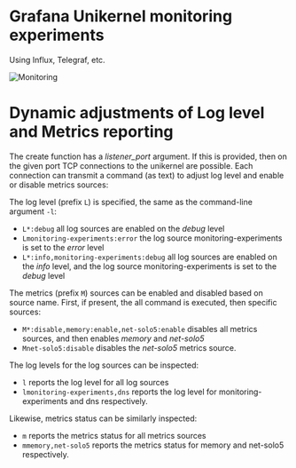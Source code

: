 # Grafana Unikernel monitoring experiments

Using Influx, Telegraf, etc.

![Monitoring](https://raw.githubusercontent.com/roburio/monitoring-experiments/master/one.png)

# Dynamic adjustments of Log level and Metrics reporting

The create function has a *listener_port* argument. If this is provided, then
on the given port TCP connections to the unikernel are possible. Each connection
can transmit a command (as text) to adjust log level and enable or disable
metrics sources:

The log level (prefix `L`) is specified, the same as the command-line argument `-l`:
- `L*:debug` all log sources are enabled on the *debug* level
- `Lmonitoring-experiments:error` the log source monitoring-experiments is set to the *error* level
- `L*:info,monitoring-experiments:debug` all log sources are enabled on the *info* level, and the log source monitoring-experiments is set to the *debug* level

The metrics (prefix `M`) sources can be enabled and disabled based on source name.
First, if present, the all command is executed, then specific sources:
- `M*:disable,memory:enable,net-solo5:enable` disables all metrics sources, and then enables *memory* and *net-solo5*
- `Mnet-solo5:disable` disables the *net-solo5* metrics source.

The log levels for the log sources can be inspected:
- `l` reports the log level for all log sources
- `lmonitoring-experiments,dns` reports the log level for monitoring-experiments and dns respectively.

Likewise, metrics status can be similarly inspected:
- `m` reports the metrics status for all metrics sources
- `mmemory,net-solo5` reports the metrics status for memory and net-solo5 respectively.
